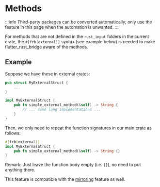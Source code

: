 # Methods

:::info
Third-party packages can be converted automatically; only use the feature in this page when the automation is unwanted.
:::

For methods that are not defined in the `rust_input` folders in the current crate,
the `#[frb(external)]` syntax (see example below) is needed to make flutter_rust_bridge aware of the methods.

## Example

Suppose we have these in external crates:

```rust
pub struct MyExternalStruct {
    ...
}

impl MyExternalStruct {
    pub fn simple_external_method(&self) -> String {
        // ... some long implementations ...
    }
}
```

Then, we only need to repeat the function signatures in our main crate as follows:

```rust
#[frb(external)]
impl MyExternalStruct {
    pub fn simple_external_method(&self) -> String {}
}
```

Remark: Just leave the function body empty (i.e. `{}`), no need to put anything there.

This feature is compatible with the [mirroring](../../types/translatable/external/diff-crate) feature as well.
